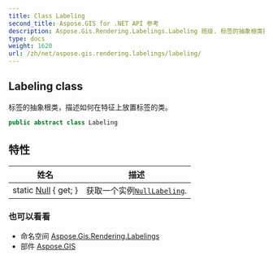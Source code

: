 ```yaml
---
title: Class Labeling
second_title: Aspose.GIS for .NET API 参考
description: Aspose.Gis.Rendering.Labelings.Labeling 班级. 标签的抽象根类描述如何在特征上放置标签的类
type: docs
weight: 1620
url: /zh/net/aspose.gis.rendering.labelings/labeling/
---
```

## Labeling class

标签的抽象根类，描述如何在特征上放置标签的类。

```csharp
public abstract class Labeling
```

## 特性

| 姓名 | 描述 |
| --- | --- |
| static [Null](../../aspose.gis.rendering.labelings/labeling/null/) { get; } | 获取一个实例[`NullLabeling`](../nulllabeling/). |

### 也可以看看

* 命名空间 [Aspose.Gis.Rendering.Labelings](../../aspose.gis.rendering.labelings/)
* 部件 [Aspose.GIS](../../)


